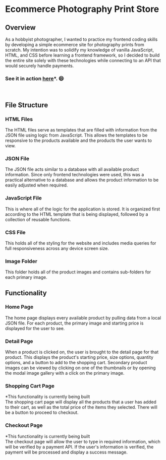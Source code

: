 # Ecommerce Photography Print Store

## Overview
As a hobbyist photographer, I wanted to practice my frontend coding skills by developing a simple ecommerce site for photography prints from scratch. My intention was to solidify my knowledge of vanilla JavaScript, HTML, and CSS before learning a frontend framework, so I decided to build the entire site solely with these technologies while connecting to an API that would securely handle payments.
### See it in action <a href="https://mheyda-print-store.netlify.app/" target="_blank"><ins>here</ins></a>*. :smile:
<br>

## File Structure
### HTML Files
The HTML files serve as templates that are filled with information from the JSON file using logic from JavaScript. This allows the templates to be responsive to the products available and the products the user wants to view.

### JSON File
The JSON file acts similar to a database with all available product information. Since only frontend technologies were used, this was a practical alternative to a database and allows the product information to be easily adjusted when required.

### JavaScript File
This is where all of the logic for the application is stored. It is organized first according to the HTML template that is being displayed, followed by a collection of reusable functions. 

### CSS File
This holds all of the styling for the website and includes media queries for full responsiveness across any device screen size.

### Image Folder
This folder holds all of the product images and contains sub-folders for each primary image.


## Functionality
### Home Page
The home page displays every available product by pulling data from a local JSON file. For each product, the primary image and starting price is displayed for the user to see.

### Detail Page
When a product is clicked on, the user is brought to the detail page for that product. This displays the product's starting price, size options, quantity options, and a button to add to the shopping cart. Secondary product images can be viewed by clicking on one of the thumbnails or by opening the modal image gallery with a click on the primary image. 

### Shopping Cart Page
*This functionality is currently being built<br>
The shopping cart page will display all the products that a user has added to their cart, as well as the total price of the items they selected. There will be a button to proceed to checkout.

### Checkout Page
*This functionality is currently being built<br>
The checkout page will allow the user to type in required information, which will be verified by a payment API. If the user's information is verified, the payment will be processed and display a success message.
